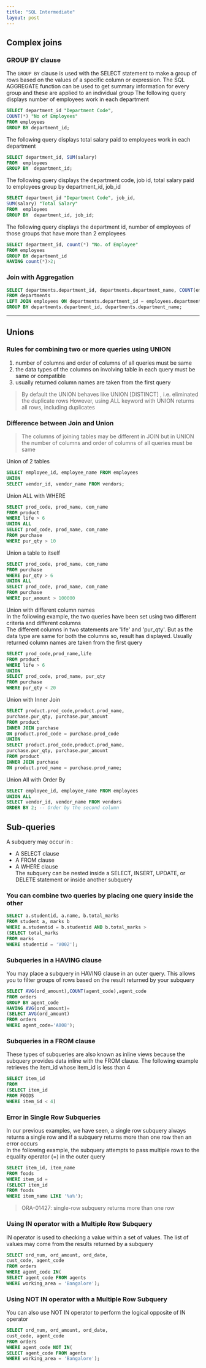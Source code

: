```yaml
---
title: "SQL Intermediate"
layout: post
---
```


## Complex joins
### GROUP BY clause
The `GROUP BY` clause is used with the SELECT statement to make a group of rows based on the values of a specific column or expression. The SQL AGGREGATE function can be used to get summary information for every group and these are applied to an individual group
The following query displays number of employees work in each department
```sql
SELECT department_id "Department Code", 
COUNT(*) "No of Employees" 
FROM employees 
GROUP BY department_id; 
```

The following query displays total salary paid to employees work in each department
```sql
SELECT department_id, SUM(salary) 
FROM  employees 
GROUP BY  department_id;
```

The following query displays the department code, job id, total salary paid to employees group by department_id, job_id
```sql
SELECT department_id "Department Code", job_id, 
SUM(salary) "Total Salary" 
FROM  employees 
GROUP BY  department_id, job_id;
```

The following query displays the department id, number of employees of those groups that have more than 2 employees
```sql
SELECT department_id, count(*) "No. of Employee" 
FROM employees 
GROUP BY department_id 
HAVING count(*)>2;
```

### Join with Aggregation
```sql
SELECT departments.department_id, departments.department_name, COUNT(employees.employee_id) AS employee_count
FROM departments
LEFT JOIN employees ON departments.department_id = employees.department_id
GROUP BY departments.department_id, departments.department_name;
```

---

## Unions  
### Rules for combining two or more queries using UNION
1. number of columns and order of columns of all queries must be same
2. the data types of the columns on involving table in each query must be same or compatible
3. usually returned column names are taken from the first query

> By default the UNION behaves like UNION [DISTINCT] , i.e. eliminated the duplicate rows
> However, using ALL keyword with UNION returns all rows, including duplicates

### Difference between Join and Union
> The columns of joining tables may be different in JOIN but in UNION the number of columns and order of columns of all queries must be same

Union of 2 tables
```sql
SELECT employee_id, employee_name FROM employees
UNION
SELECT vendor_id, vendor_name FROM vendors;
```

Union ALL with WHERE
```sql
SELECT prod_code, prod_name, com_name
FROM product 
WHERE life > 6
UNION ALL
SELECT prod_code, prod_name, com_name
FROM purchase 
WHERE pur_qty > 10
```

Union a table to itself
```sql
SELECT prod_code, prod_name, com_name
FROM purchase 
WHERE pur_qty > 6
UNION ALL
SELECT prod_code, prod_name, com_name
FROM purchase 
WHERE pur_amount > 100000
```
Union with different column names  
In the following example, the two queries have been set using two different criteria and different columns  
The different columns in two statements are 'life' and 'pur_qty'. But as the data type are same for both the columns so, result has displayed. Usually returned column names are taken from the first query  
```sql
SELECT prod_code,prod_name,life
FROM product
WHERE life > 6
UNION
SELECT prod_code, prod_name, pur_qty
FROM purchase
WHERE pur_qty < 20
```

Union with Inner Join
```sql
SELECT product.prod_code,product.prod_name,
purchase.pur_qty, purchase.pur_amount  
FROM product
INNER JOIN purchase  
ON product.prod_code = purchase.prod_code
UNION
SELECT product.prod_code,product.prod_name,
purchase.pur_qty, purchase.pur_amount  
FROM product
INNER JOIN purchase  
ON product.prod_name = purchase.prod_name;
```

Union All with Order By
```sql
SELECT employee_id, employee_name FROM employees
UNION ALL
SELECT vendor_id, vendor_name FROM vendors
ORDER BY 2; -- Order by the second column
```

## Sub-queries
A subquery may occur in :
- A SELECT clause
- A FROM clause
- A WHERE clause  
The subquery can be nested inside a SELECT, INSERT, UPDATE, or DELETE statement or inside another subquery

### You can combine two queries by placing one query inside the other
```sql
SELECT a.studentid, a.name, b.total_marks
FROM student a, marks b
WHERE a.studentid = b.studentid AND b.total_marks >
(SELECT total_marks
FROM marks
WHERE studentid = 'V002');
```

### Subqueries in a HAVING clause
You may place a subquery in HAVING clause in an outer query. This allows you to filter groups of rows based on the result returned by your subquery
```sql
SELECT AVG(ord_amount),COUNT(agent_code),agent_code
FROM orders 
GROUP BY agent_code
HAVING AVG(ord_amount)=
(SELECT AVG(ord_amount) 
FROM orders
WHERE agent_code='A008');
```

### Subqueries in a FROM clause
These types of subqueries are also known as inline views because the subquery provides data inline with the FROM clause. The following example retrieves the item_id whose item_id is less than 4
```sql
SELECT item_id
FROM  
(SELECT item_id   
FROM FOODS    
WHERE item_id < 4)
```

### Error in Single Row Subqueries
In our previous examples, we have seen, a single row subquery always returns a single row and if a subquery returns more than one row then an error occurs  
In the following example, the subquery attempts to pass multiple rows to the equality operator (=) in the outer query
```sql
SELECT item_id, item_name 
FROM foods
WHERE item_id =   
(SELECT item_id 
FROM foods   
WHERE item_name LIKE '%a%');
```
> ORA-01427: single-row subquery returns more than one row

### Using IN operator with a Multiple Row Subquery
IN operator is used to checking a value within a set of values. The list of values may come from the results returned by a subquery
```sql
SELECT ord_num, ord_amount, ord_date,
cust_code, agent_code
FROM orders
WHERE agent_code IN(
SELECT agent_code FROM agents
WHERE working_area = 'Bangalore');
```

### Using NOT IN operator with a Multiple Row Subquery
You can also use NOT IN operator to perform the logical opposite of IN operator
```sql
SELECT ord_num, ord_amount, ord_date,
cust_code, agent_code
FROM orders
WHERE agent_code NOT IN(
SELECT agent_code FROM agents
WHERE working_area = 'Bangalore');
```
